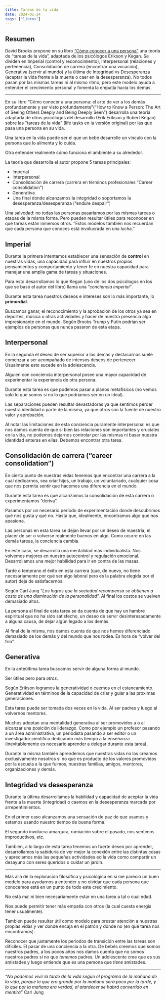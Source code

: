 ```yaml
---
title: Tareas de la vida
date: 2024-01-24
tags: ["libros"]
---
```


## Resumen

David Brooks propone en su libro [“Cómo conocer a una persona”](https://www.goodreads.com/book/show/112974860-how-to-know-a-person) una teoría de “tareas de la vida”, adaptada de los psicólogos Erikson y Kegan. Se dividen en Imperial (control y reconocimiento), Interpersonal (relaciones y pertenencia), Consolidación de carrera (encontrar una vocación), Generativa (servir al mundo) y la última de Integridad vs Desesperanza (aceptar la vida frente a la muerte o caer en la desesperanza). No todos pasan por las mismas tareas ni al mismo ritmo, pero este modelo ayuda a entender el crecimiento personal y fomenta la empatía hacia los demás.

---

En su libro “Cómo conocer a una persona: el arte de ver a los demás profundamente y ser visto profundamente”(“How to Know a Person: The Art of Seeing Others Deeply and Being Deeply Seen”) desarrolla una teoría adaptada de otros psicólogos del desarrollo (Erik Erikson y Robert Kegan) sobre las “tareas de la vida” (life tasks en la versión original) por las que pasa una persona en su vida.

Una tarea en la vida puede ser el que un bebé desarrolle un vínculo con la persona que lo alimenta y lo cuida.

Otra entender realmente cómo funciona el ambiente a su alrededor.

La teoría que desarrolla el autor propone 5 tareas principales:

- Imperial
- Interpersonal
- Consolidación de carrera (carrera en términos profesionales “Career consolidation”)
- Generativa
- Una final donde alcanzamos la integridad o soportamos la desesperanza/desesperanza (“endure despair”)

Una salvedad: no todas las personas pasaríamos por las mismas tareas o etapas de la misma forma. Pero pueden resultar útiles para reconocer en qué tareas están inmersos otros. “Estos modelos también nos recuerdan que cada persona que conoces está involucrada en una lucha.”

## Imperial

Durante la primera intentamos establecer una sensación de **control** en nuestras vidas, una capacidad para influir en nuestros propios pensamientos y comportamiento y tener fe en nuestra capacidad para manejar una amplia gama de tareas y situaciones.

Para esto desarrollamos lo que Kegan (uno de los dos psicólogos en los que se basó el autor del libro) llama una _“conciencia imperial”_.

Durante esta tarea nuestros deseos e intereses son lo más importante, lo **primordial**.

Buscamos ganar, el reconocimiento y la aprobación de los otros ya sea en deportes, música u otras actividades y hacer de nuestra presencia algo impresionante en el mundo. Según Brooks Trump y Putin podrían ser ejemplos de personas que nunca pasaron de esta etapa.

## Interpersonal

En la segunda el deseo de ser superior a los demás y destacarnos suele comenzar a ser acompañado de intensos deseos de pertenecer. Usualmente esto sucede en la adolescencia.

Alguien con conciencia interpersonal posee una mayor capacidad de experimentar la experiencia de otra persona.

Durante esta tarea es que podemos pasar a planos metafísicos (no vemos solo lo que somos si no lo que podríamos ser en un ideal).

Las separaciones pueden resultar devastadoras ya que sentimos perder nuestra identidad o parte de la misma, ya que otros son la fuente de nuestro valor y aprobación.

Al notar las limitaciones de esta conciencia puramente interpersonal es que nos damos cuenta de que si bien las relaciones son importantes y cruciales en la vida, no podemos dejarnos controlar por las mismas ni basar nuestra identidad enteras en ellas. Debemos encontrar otra tarea.

## Consolidación de carrera (“career consolidation”)

En cierto punto de nuestras vidas tenemos que encontrar una carrera a la cual dedicarnos, sea criar hijos, un trabajo, un voluntariado, cualquier cosa que nos permita sentir que hacemos una diferencia en el mundo.

Durante esta tarea es que alcanzamos la consolidación de esta carrera o experimentamos “deriva”.

Pasamos por un necesario período de experimentación donde descubrimos qué nos gusta y qué no. Hasta que, idealmente, encontramos algo que nos apasiona.

Las personas en esta tarea se dejan llevar por un deseo de maestría, el placer de ser o volverse realmente buenos en algo. Como ocurre en las demás tareas, la conciencia cambia.

En este caso, se desarrolla una mentalidad más individualista. Nos volvemos mejores en nuestro autocontrol y regulación emocional. Desarrollamos una mejor habilidad para ir en contra de las masas.

Tarde o temprano el éxito en esta carrera (que, de nuevo, no tiene necesariamente por qué ser algo laboral pero es la palabra elegida por el autor) deja de satisfacernos.

Según Carl Jung “_Los logros que la sociedad recompensa se obtienen a costa de una disminución de la personalidad_”. Al final los costos se vuelven demasiado altos.

La persona al final de esta tarea se da cuenta de que hay un hambre espiritual que no ha sido satisfecho, un deseo de servir desinteresadamente a alguna causa, de dejar algún legado a los demás.

Al final de la misma, nos damos cuenta de que nos hemos diferenciado demasiado de los demás y del mundo que nos rodea. Es hora de “volver del frío”.

## Generativa

En la anteúltima tarea buscamos servir de alguna forma al mundo.

Ser útiles pero para _otros_.

Según Erikson logramos la generatividad o caemos en el estancamiento. Generatividad en términos de la capacidad de criar y guiar a las proximas generaciones.

Esta tarea puede ser tomada dos veces en la vida. Al ser padres y luego al volvernos mentores.

Muchos adoptan una mentalidad generativa al ser promovidos a o al alcanzar una posición de liderazgo. Como por ejemplo un profesor pasando a un área administrativa, un periodista pasando a ser editor o un investigador científico dedicando más tiempo a la enseñanza (inevitablemente es necesario aprender a delegar durante esta tarea).

Durante la misma también aprendemos que nuestras vidas no las creamos exclusivamente nosotros si no que es producto de los valores promovidos por la escuela a la que fuimos, nuestras familias, amigos, mentores, organizaciones y demás.

## Integridad vs desesperanza

Durante la última desarrollamos la habilidad y capacidad de aceptar la vida frente a la muerte (integridad) o caemos en la desesperanza marcada por arrepentimientos.

En el primer caso alcanzamos una sensación de paz de que usamos y estamos usando nuestro tiempo de buena forma.

El segundo involucra amargura, rumiación sobre el pasado, nos sentimos improductivos, etc.

También, a lo largo de esta tarea tenemos un fuerte deseo por aprender, desarrollamos la sabiduría de ver mejor la conexión entre las distintas cosas y apreciamos más las pequeñas actividades ed la vida como compartir un desayuno con seres queridos o cuidar un jardin.

---

Más allá de la exploración filosófica y psicológica en sí me pareció un buen modelo para ayudarnos a entender y no olvidar que cada persona que conocemos está en un punto de todo este crecimiento.

No está mal ni bien necesariamente estar en una tarea a tal o cual edad.

Nos puede permitir tener más empatía con otros (la cual cuesta energía tener usualmente).

También puede resultar útil como modelo para prestar atención a nuestras propias vidas y ver donde encaja en el patrón y donde no (en qué tarea nos encontramos).

Reconocer que justamente los periodos de transición entre las tareas son difíciles. El pasar de una conciencia a la otra. De bebés creemos que somos nuestros padres, a los pocos años nos damos cuenta que no somos nuestros padres si no que _tenemos_ padres. Un adolescente cree que es sus amistades y luego entiende que es una persona que _tiene_ amistades.

---

_“No podemos vivir la tarde de la vida según el programa de la mañana de la vida, porque lo que era grande por la mañana será poco por la tarde, y lo que por la mañana era verdad, al atardecer se habrá convertido en mentira”_ Carl Jung